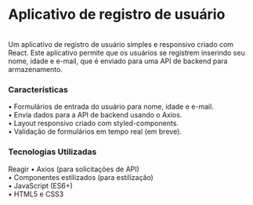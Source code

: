 <h1> Aplicativo de registro de usuário </h1>
<br>
Um aplicativo de registro de usuário simples e responsivo criado com React. Este aplicativo permite que os usuários se registrem inserindo seu nome, idade e e-mail, que é enviado para uma API de backend para armazenamento.

<h3> Características </h3>

• Formulários de entrada do usuário para nome, idade e e-mail.
<br>
• Envia dados para a API de backend usando o Axios.
<br>
• Layout responsivo criado com styled-components.
<br>
• Validação de formulários em tempo real (em breve).

<h3> Tecnologias Utilizadas </h3>

Reagir
• Axios (para solicitações de API)
<br>
• Componentes estilizados (para estilização)
<br>
• JavaScript (ES6+)
<br>
• HTML5 e CSS3
